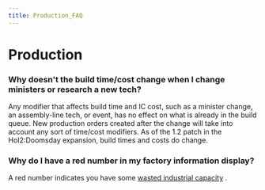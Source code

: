 ```yaml
---
title: Production_FAQ
---
```

 Production
==========

### Why doesn't the build time/cost change when I change ministers or research a new tech?

Any modifier that affects build time and IC cost, such as a minister change, an assembly-line tech, or event, has no effect on what is already in the build queue. New production orders created after the change will take into account any sort of time/cost modifiers. As of the 1.2 patch in the HoI2:Doomsday expansion, build times and costs do change.

### Why do I have a red number in my factory information display?

A red number indicates you have some [wasted industrial capacity](/wiki/Wasted_IC "Wasted IC") .